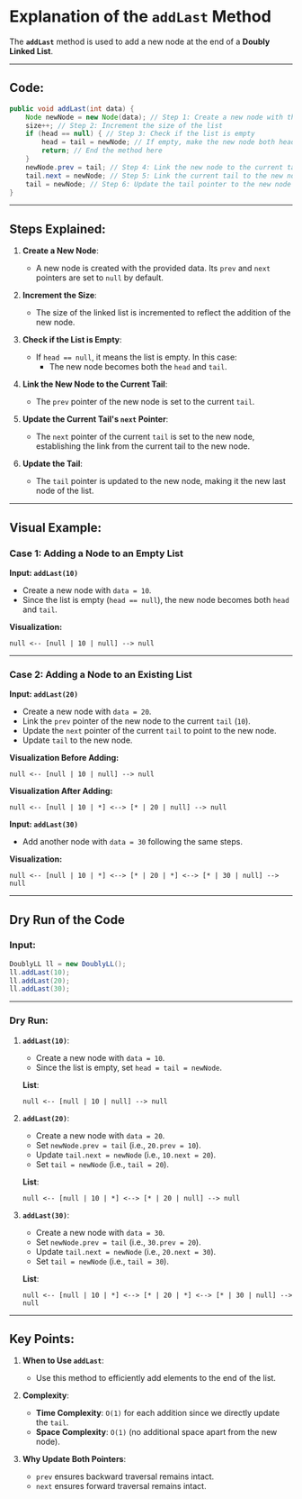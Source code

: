 # Explanation of the `addLast` Method

The **`addLast`** method is used to add a new node at the end of a **Doubly Linked List**.

---

## Code:
```java
public void addLast(int data) {
    Node newNode = new Node(data); // Step 1: Create a new node with the given data
    size++; // Step 2: Increment the size of the list
    if (head == null) { // Step 3: Check if the list is empty
        head = tail = newNode; // If empty, make the new node both head and tail
        return; // End the method here
    }
    newNode.prev = tail; // Step 4: Link the new node to the current tail
    tail.next = newNode; // Step 5: Link the current tail to the new node
    tail = newNode; // Step 6: Update the tail pointer to the new node
}
```

---

## Steps Explained:
1. **Create a New Node**:
   - A new node is created with the provided data. Its `prev` and `next` pointers are set to `null` by default.

2. **Increment the Size**:
   - The size of the linked list is incremented to reflect the addition of the new node.

3. **Check if the List is Empty**:
   - If `head == null`, it means the list is empty. In this case:
     - The new node becomes both the `head` and `tail`.

4. **Link the New Node to the Current Tail**:
   - The `prev` pointer of the new node is set to the current `tail`.

5. **Update the Current Tail's `next` Pointer**:
   - The `next` pointer of the current `tail` is set to the new node, establishing the link from the current tail to the new node.

6. **Update the Tail**:
   - The `tail` pointer is updated to the new node, making it the new last node of the list.

---

## Visual Example:

### Case 1: Adding a Node to an Empty List
**Input: `addLast(10)`**
- Create a new node with `data = 10`.
- Since the list is empty (`head == null`), the new node becomes both `head` and `tail`.

**Visualization:**
```text
null <-- [null | 10 | null] --> null
```

---

### Case 2: Adding a Node to an Existing List
**Input: `addLast(20)`**
- Create a new node with `data = 20`.
- Link the `prev` pointer of the new node to the current `tail` (`10`).
- Update the `next` pointer of the current `tail` to point to the new node.
- Update `tail` to the new node.

**Visualization Before Adding:**
```text
null <-- [null | 10 | null] --> null
```

**Visualization After Adding:**
```text
null <-- [null | 10 | *] <--> [* | 20 | null] --> null
```

**Input: `addLast(30)`**
- Add another node with `data = 30` following the same steps.

**Visualization:**
```text
null <-- [null | 10 | *] <--> [* | 20 | *] <--> [* | 30 | null] --> null
```

---

## Dry Run of the Code

### Input:
```java
DoublyLL ll = new DoublyLL();
ll.addLast(10);
ll.addLast(20);
ll.addLast(30);
```

---

### Dry Run:

1. **`addLast(10)`**:
   - Create a new node with `data = 10`.
   - Since the list is empty, set `head = tail = newNode`.

   **List**:
   ```text
   null <-- [null | 10 | null] --> null
   ```

2. **`addLast(20)`**:
   - Create a new node with `data = 20`.
   - Set `newNode.prev = tail` (i.e., `20.prev = 10`).
   - Update `tail.next = newNode` (i.e., `10.next = 20`).
   - Set `tail = newNode` (i.e., `tail = 20`).

   **List**:
   ```text
   null <-- [null | 10 | *] <--> [* | 20 | null] --> null
   ```

3. **`addLast(30)`**:
   - Create a new node with `data = 30`.
   - Set `newNode.prev = tail` (i.e., `30.prev = 20`).
   - Update `tail.next = newNode` (i.e., `20.next = 30`).
   - Set `tail = newNode` (i.e., `tail = 30`).

   **List**:
   ```text
   null <-- [null | 10 | *] <--> [* | 20 | *] <--> [* | 30 | null] --> null
   ```

---

## Key Points:

1. **When to Use `addLast`**:
   - Use this method to efficiently add elements to the end of the list.

2. **Complexity**:
   - **Time Complexity**: `O(1)` for each addition since we directly update the `tail`.
   - **Space Complexity**: `O(1)` (no additional space apart from the new node).

3. **Why Update Both Pointers**:
   - `prev` ensures backward traversal remains intact.
   - `next` ensures forward traversal remains intact.
